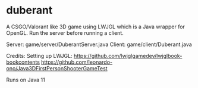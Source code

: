 # duberant
A CSGO/Valorant like 3D game using LWJGL which is a Java wrapper for OpenGL. Run the server before running a client.

Server: game/server/DuberantServer.java
Client: game/client/Duberant.java

Credits:
Setting up LWJGL: https://github.com/lwjglgamedev/lwjglbook-bookcontents
https://github.com/leonardo-ono/Java3DFirstPersonShooterGameTest


Runs on Java 11
